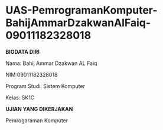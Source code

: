 # UAS-PemrogramanKomputer-BahijAmmarDzakwanAlFaiq-09011182328018

**BIODATA DIRI**

Nama: Bahij Ammar Dzakwan AL Faiq

NIM:09011182328018

Program Studi: Sistem Komputer

Kelas: SK1C

**UJIAN YANG DIKERJAKAN**

Pemrogaraman Komputer
